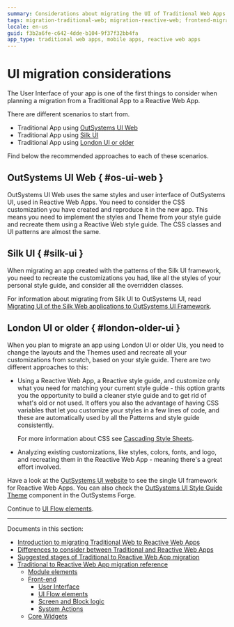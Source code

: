 ```yaml
---
summary: Considerations about migrating the UI of Traditional Web Apps that use different UI frameworks to Reactive Web Apps using OutSystems UI.
tags: migration-traditional-web; migration-reactive-web; frontend-migration 
locale: en-us
guid: f3b2a6fe-c642-4dde-b104-9f37f32bb4fa
app_type: traditional web apps, mobile apps, reactive web apps
---
```


# UI migration considerations

The User Interface of your app is one of the first things to consider when planning a migration from a Traditional App to a Reactive Web App.

There are different scenarios to start from.

* Traditional App using [OutSystems UI Web](#os-ui-web)
* Traditional App using  [Silk UI](#silk-ui)
* Traditional App using [London UI or older](#london-older-ui)

Find below the recommended approaches to each of these scenarios.

## OutSystems UI Web { #os-ui-web }

OutSystems UI Web uses the same styles and user interface of OutSystems UI, used in Reactive Web Apps. You need to consider the CSS customization you have created and reproduce it in the new app. This means you need to implement the styles and Theme from your style guide and recreate them using a Reactive Web style guide. The CSS classes and UI patterns are almost the same.

## Silk UI { #silk-ui }

When migrating an app created with the patterns of the Silk UI framework, you need to recreate the customizations you had, like all the styles of your personal style guide, and consider all the overridden classes.

For information about migrating from Silk UI to OutSystems UI, read [Migrating UI of the Silk Web applications to OutSystems UI Framework](https://success.outsystems.com/Support/Enterprise_Customers/Upgrading/Migrating_UI_of_the_Silk_Web_applications_to_OutSystems_UI_Framework).

## London UI or older { #london-older-ui }

When you plan to migrate an app using London UI or older UIs, you need to change the layouts and the Themes used and recreate all your customizations from scratch, based on your style guide. There are two different approaches to this:

* Using a Reactive Web App, a Reactive style guide, and customize only what you need for matching your current style guide - this option grants you the opportunity to build a cleaner style guide and to get rid of what's old or not used. It offers you also the advantage of having CSS variables that let you customize your styles in a few lines of code, and these are automatically used by all the Patterns and style guide consistently.

    For more information about CSS see [Cascading Style Sheets](https://success.outsystems.com/Documentation/11/Developing_an_Application/Design_UI/Look_and_Feel/Cascading_Style_Sheets_(CSS) ).

* Analyzing existing customizations, like styles, colors, fonts, and logo, and recreating them in the Reactive Web App - meaning there's a great effort involved.

Have a look at the [OutSystems UI website](https://outsystemsui.outsystems.com/outsystemsuiwebsite/) to see the single UI framework for Reactive Web Apps. You can also check the [OutSystems UI Style Guide Theme](https://www.outsystems.com/forge/component-overview/8240/outsystems-ui-style-guide-theme) component in the OutSystems Forge.

Continue to [UI Flow elements](ref-frontend-ui-flows.md).

---

Documents in this section:

* [Introduction to migrating Traditional Web to Reactive Web Apps](intro.md)
* [Differences to consider between Traditional and Reactive Web Apps](differences.md)
* [Suggested stages of Traditional to Reactive Web App migration](stages.md)
* [Traditional to Reactive Web App migration reference](reference.md)
    * [Module elements](ref-module-elements.md)
    * [Front-end](ref-frontend-intro.md)
        * [User Interface](ref-frontend-ui.md)
        * [UI Flow elements](ref-frontend-ui-flows.md)
        * [Screen and Block logic](ref-frontend-screen-and-block.md)
        * [System Actions](ref-system-actions.md)
    * [Core Widgets](ref-core-widgets.md)
